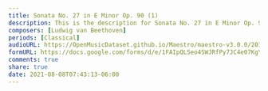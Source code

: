 ```yaml
---
title: Sonata No. 27 in E Minor Op. 90 (1)
description: This is the description for Sonata No. 27 in E Minor Op. 90 by Ludwig van Beethoven
composers: [Ludwig van Beethoven]
periods: [Classical]
audioURL: https://OpenMusicDataset.github.io/Maestro/maestro-v3.0.0/2018/MIDI-Unprocessed_Recital4_MID--AUDIO_04_R1_2018_wav--3.midi
formURL: https://docs.google.com/forms/d/e/1FAIpQLSeo4SWJRfPy7JC4e07KgYDDhk8sfzJsbESk8LxSj09GssPgvw/viewform
comments: true
share: true
date: 2021-08-08T07:43:13-06:00
---
```


